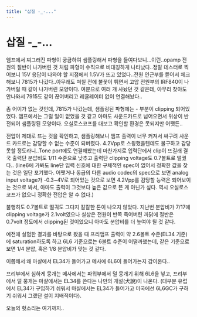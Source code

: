 ```yaml
---
title: "삽질 -_-..."
---
```

# 삽질 -_-...

앰프에서 찌그러진 파형이 궁금하여 샘플링해서 파형을 들여다보니...이런..opamp 전원의 절반이 나가버린 것 처럼 파형이 수직으로 비대칭하게 나타났다..정말 테스터로 찍어보니 15V 응답이 나와야 할 지점에서 1.5V가 뜨고 있었다..전원 인근부를 뜯어서 체크해보니 7815가 나갔다..아무래도 며칠 전에 불꽃이 튀면서 고압 전원부의 IRF840이 나가버릴 때 같이 나가버린 모양이다. 여분으로 여러 개 사놨던 것 같은데, 아무리 찾아도 안나와서 7915도 같이 끊어버리고 레귤레이터 없이 연결해놨다..

좀 어이가 없는 것인데, 7815가 나갔는데, 샘플링된 파형에는 - 부분이 clipping 되어있었다. 앰프에서는 그럴 일이 없었을 것 같고 아마도 사운드카드로 넘어오면서 위상이 반전되어 샘플링된 모양이다. 오실로스코프를 대보고 확인할 환경은 못되지만 어쨋든..

전압이 제대로 뜨는 것을 확인하고, 샘플링해보니 앰프 출력이 너무 커져서 싸구려 사운드 카드로는 감당할 수 없는 수준이 되버렸다. 4.2Vpp로 스윙했을텐데도 불구하고 감당 못할 정도라니..Tone port에도 연결해봤는데 마찬가지로 입력단에서 clip이 뜨길래 결국 출력단 분압비도 1/11 수준으로 낮추고 출력단 clipping voltage도 0.7볼트로 떨궜다..
(line6에 가봐도 line단 입력 신호에 대한 구체적인 spec이 없어서 정확한 값을 찾는 것은 일단 포기했다. 어쨋거나 동급의 다른 audio codec의 spec으로 보면 analog input voltage가 -0.3~4V로 되어있는 것으로 보면 4.2Vpp를 감당할 능력은 되어보이는 것으로 봐서, 아마도 출력이 그것보다 높은 값으로 뜬 게 아닌가 싶다. 역시 오실로스코프가 없으니 정확한 전압은 알 수 없다.)

불행히도 0.7볼트로 떨궈도 그다지 칼칼한 톤이 나오지 않았다. 지난번 분압비가 7/17에 clipping voltage가 2.1volt였으나 실상은 전원이 반쪽 죽어버린 까닭에 절반은 0.7volt 정도에서 clipping된 것이었으니 아마도 분압비를 더 높여야 될 것 같다.

예전에 실험한 결과를 바탕으로 봤을 때 프리앰프 출력이 약 2.6볼트 수준(EL34 기준)에 saturation하도록 하고 6L6 기준으로는 6볼트 수준이 어떨까했는데, 같은 기준으로 보면 
1/4 분압, 혹은 1/8 분압비가 맞는 것 같다. 

이쯤해서 왜 마샬에서 EL34가 들어가고 메사에 6L6이 들어가는지 감이온다..

프리부에서 심하게 뭉개는 메사에서는 파워부에서 덜 뭉개기 위해 6L6을 넣고, 프리부에서 덜 뭉개는 마샬에서는 EL34를 쓴다는 나만의 개설(犬說)이 나온다. (대부분 유럽에서 EL34가 구입하기 쉬워서 마샬에서는 EL34가 들어가고 미국에선 6L6GC가 구하기 쉬워서 그랬단 설이 지배적이다).

오늘의 헛소리는 여기까지..


